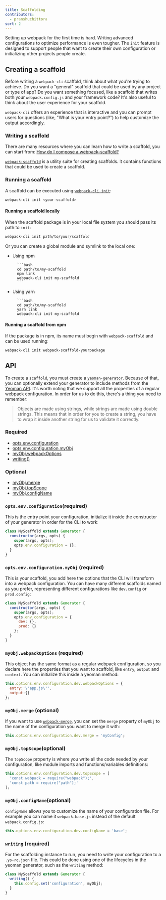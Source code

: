 ```yaml
---
title: Scaffolding
contributors:
  - pranshuchittora
sort: 2
---
```


Setting up webpack for the first time is hard. Writing advanced configurations to optimize performance is even tougher. The `init` feature is designed to support people that want to create their own configuration or initializing other projects people create.

## Creating a scaffold

Before writing a `webpack-cli` scaffold, think about what you're trying to achieve. Do you want a "general" scaffold that could be used by any project or type of app? Do you want something focused, like a scaffold that writes both your `webpack.config.js` and your framework code? It's also useful to think about the user experience for your scaffold.

`webpack-cli` offers an experience that is interactive and you can prompt users for questions (like, "What is your entry point?") to help customize the output accordingly.

### Writing a scaffold

There are many resources where you can learn how to write a scaffold, you can start from: [How do I compose a
webpack-scaffold?](https://github.com/evenstensberg/webpack-scaffold-demo)

[`webpack-scaffold`](./packages/webpack-scaffold) is a utility suite for creating scaffolds. It contains functions that could be used to create a scaffold.

### Running a scaffold

A scaffold can be executed using [`webpack-cli init`](./INIT.md):

```bash
webpack-cli init <your-scaffold>
```

#### Running a scaffold locally

When the scaffold package is in your local file system you should pass its path to `init`:

```bash
webpack-cli init path/to/your/scaffold
```

Or you can create a global module and symlink to the local one:

- Using npm

      	```bash
      	cd path/to/my-scaffold
      	npm link
      	webpack-cli init my-scaffold
      	```

- Using yarn

      	```bash
      	cd path/to/my-scaffold
      	yarn link
      	webpack-cli init my-scaffold

#### Running a scaffold from npm

If the package is in npm, its name must begin with `webpack-scaffold` and can be used running:

```bash
webpack-cli init webpack-scaffold-yourpackage
```

## API

To create a `scaffold`, you must create a [`yeoman-generator`](http://yeoman.io/authoring/). Because of that, you can optionally extend your generator to include methods from the [Yeoman API](http://yeoman.io/learning/). It's worth noting that we support all the properties of a regular webpack configuration. In order for us to do this, there's a thing you need to remember:

> Objects are made using strings, while strings are made using double strings. This means that in order for you to create a string, you have to wrap it inside another string for us to validate it correctly.

### Required

- [opts.env.configuration](#optsenvconfiguration-required)
- [opts.env.configuration.myObj](#optsenvconfigurationmyObj-required)
- [myObj.webpackOptions](#myObjwebpackOptions-required)
- [writing()](<#writing()-required>)

### Optional

- [myObj.merge](#myObjmerge-optional)
- [myObj.topScope](#myObjtopScope-optional)
- [myObj.configName](#myObjconfigName-optional)

### `opts.env.configuration`(required)

This is the entry point your configuration, initialize it inside the constructor of your generator in order for the CLI to work:

```js
class MyScaffold extends Generator {
  constructor(args, opts) {
    super(args, opts);
    opts.env.configuration = {};
  }
}
```

### `opts.env.configuration.myObj` (required)

This is your scaffold, you add here the options that the CLI will transform into a webpack configuration. You can have many different scaffolds named as you prefer, representing different configurations like `dev.config` or `prod.config`:

```js
class MyScaffold extends Generator {
  constructor(args, opts) {
    super(args, opts);
    opts.env.configuration = {
      dev: {},
      prod: {}
    };
  }
}
```

### `myObj.webpackOptions` (required)

This object has the same format as a regular webpack configuration, so you declare here the properties that you want to scaffold, like `entry`, `output` and `context`. You can initialize this inside a yeoman method:

```js
this.options.env.configuration.dev.webpackOptions = {
  entry:'\'app.js\'',
  output:{}
};
```

### `myObj.merge` (optional)

If you want to use [`webpack-merge`](https://github.com/survivejs/webpack-merge), you can set the `merge` property of `myObj` to the name of the configuration you want to merge it with:

```js
this.options.env.configuration.dev.merge = 'myConfig';
```

### `myObj.topScope`(optional)

The `topScope` property is where you write all the code needed by your configuration, like module imports and functions/variables definitions:

```js
this.options.env.configuration.dev.topScope = [
  'const webpack = require("webpack");',
  'const path = require("path");'
];
```

### `myObj.configName`(optional)

`configName` allows you to customize the name of your configuration file. For example you can name it `webpack.base.js` instead of the default `webpack.config.js`:

```js
this.options.env.configuration.dev.configName = 'base';
```

### `writing` (required)

For the scaffolding instance to run, you need to write your configuration to a `.yo-rc.json` file. This could be done using one of the lifecycles in the yeoman generator, such as the `writing` method:

```js
class MyScaffold extends Generator {
  writing() {
    this.config.set('configuration', myObj);
  }
}
```
